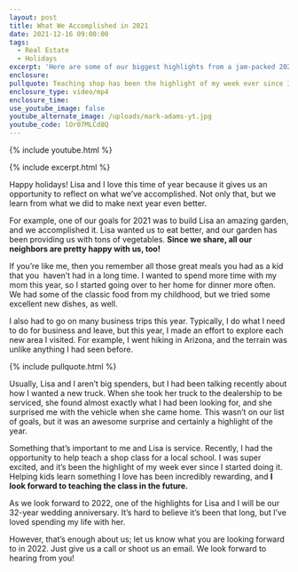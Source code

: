 ```yaml
---
layout: post
title: What We Accomplished in 2021
date: 2021-12-16 09:00:00
tags:
  - Real Estate
  - Holidays
excerpt: 'Here are some of our biggest highlights from a jam-packed 2021. '
enclosure:
pullquote: Teaching shop has been the highlight of my week ever since I started doing it.
enclosure_type: video/mp4
enclosure_time:
use_youtube_image: false
youtube_alternate_image: /uploads/mark-adams-yt.jpg
youtube_code: lOr07MLCd8Q
---
```

{% include youtube.html %}

{% include excerpt.html %}

Happy holidays\! Lisa and I love this time of year because it gives us an opportunity to reflect on what we’ve accomplished. Not only that, but we learn from what we did to make next year even better.&nbsp;

For example, one of our goals for 2021 was to build Lisa an amazing garden, and we accomplished it. Lisa wanted us to eat better, and our garden has been providing us with tons of vegetables. **Since we share, all our neighbors are pretty happy with us, too\!**

If you’re like me, then you remember all those great meals you had as a kid that you&nbsp; haven’t had in a long time. I wanted to spend more time with my mom this year, so I started going over to her home for dinner more often. We had some of the classic food from my childhood, but we tried some excellent new dishes, as well.&nbsp;

I also had to go on many business trips this year. Typically, I do what I need to do for business and leave, but this year, I made an effort to explore each new area I visited. For example, I went hiking in Arizona, and the terrain was unlike anything I had seen before.

{% include pullquote.html %}

Usually, Lisa and I aren’t big spenders, but I had been talking recently about how I wanted a new truck. When she took her truck to the dealership to be serviced, she found almost exactly what I had been looking for, and she surprised me with the vehicle when she came home. This wasn’t on our list of goals, but it was an awesome surprise and certainly a highlight of the year.&nbsp;

Something that’s important to me and Lisa is service. Recently, I had the opportunity to help teach a shop class for a local school. I was super excited, and it’s been the highlight of my week ever since I started doing it. Helping kids learn something I love has been incredibly rewarding, and **I look forward to teaching the class in the future.&nbsp;**

As we look forward to 2022, one of the highlights for Lisa and I will be our 32-year wedding anniversary. It’s hard to believe it’s been that long, but I’ve loved spending my life with her.&nbsp;

However, that’s enough about us; let us know what you are looking forward to in 2022. Just give us a call or shoot us an email. We look forward to hearing from you\!

&nbsp;

